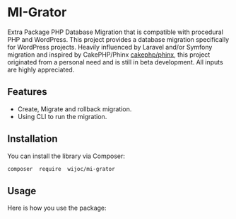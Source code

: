 # MI-Grator

Extra Package PHP Database Migration that is compatible with procedural PHP and WordPress.
This project provides a database migration specifically for WordPress projects.
Heavily influenced by Laravel and/or Symfony migration and inspired by CakePHP/Phinx [cakephp/phinx](https://github.com/cakephp/phinx), this project originated from a personal need and is still in beta development.
All inputs are highly appreciated.

## Features

- Create, Migrate and rollback migration.
- Using CLI to run the migration.

## Installation

You can install the library via Composer:

```bash
composer  require  wijoc/mi-grator
```

## Usage

Here is how you use the package:
